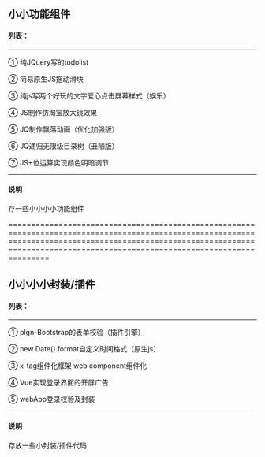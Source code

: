 ## 小小功能组件
#### 列表：
------------------------
① 纯JQuery写的todolist

② 简易原生JS拖动滑块

③ 纯js写两个好玩的文字爱心点击屏幕样式（娱乐）

④ JS制作仿淘宝放大镜效果

⑤ JQ制作飘落动画（优化加强版）

⑥ JQ递归无限级目录树（丑陋版）

⑦ JS+位运算实现颜色明暗调节

------------------------

#### 说明
存一些小小小小功能组件

=================================================================================================================================================================================================================================

## 小小小小封装/插件

#### 列表：

------

① plgn-Bootstrap的表单校验（插件引擎）

② new Date().format自定义时间格式（原生js）

③ x-tag组件化框架 web component组件化

④ Vue实现登录界面的开屏广告

⑤ webApp登录校验及封装

------

#### 说明

存放一些小封装/插件代码